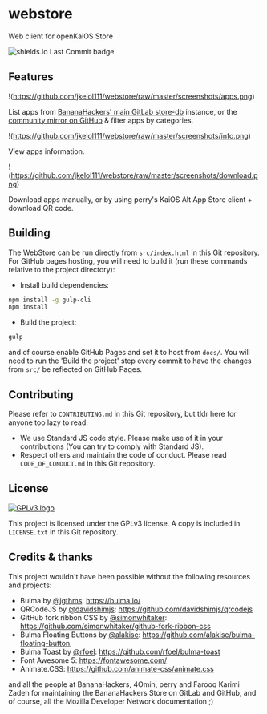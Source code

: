 # webstore
Web client for openKaiOS Store

![shields.io Last Commit badge](https://img.shields.io/github/last-commit/jkelol111/webstore)

## Features

!(https://github.com/jkelol111/webstore/raw/master/screenshots/apps.png)

List apps from [BananaHackers' main GitLab store-db](https://gitlab.com/banana-hackers/store-db) instance, or the [community mirror on GitHub](https://github.com/bananahackers/bananahackers.github.io) & filter apps by categories.

!(https://github.com/jkelol111/webstore/raw/master/screenshots/info.png)

View apps information.

!(https://github.com/jkelol111/webstore/raw/master/screenshots/download.png)

Download apps manually, or by using perry's KaiOS Alt App Store client + download QR code.

## Building

The WebStore can be run directly from `src/index.html` in this Git repository. For GitHub pages hosting, you will need to build it (run these commands relative to the project directory):

- Install build dependencies:
```bash
npm install -g gulp-cli
npm install
```
- Build the project:
```bash
gulp
```

and of course enable GitHub Pages and set it to host from `docs/`. You will need to run the 'Build the project' step every commit to have the changes from `src/` be reflected on GitHub Pages.

## Contributing

Please refer to `CONTRIBUTING.md` in this Git repository, but tldr here for anyone too lazy to read:

- We use Standard JS code style. Please make use of it in your contributions (You can try to comply with Standard JS).
- Respect others and maintain the code of conduct. Please read `CODE_OF_CONDUCT.md` in this Git repository.

## License

[![GPLv3 logo](https://www.gnu.org/graphics/gplv3-127x51.png)](https://www.gnu.org/licenses/gpl-3.0.html)

This project is licensed under the GPLv3 license. A copy is included in `LICENSE.txt` in this Git repository.

## Credits & thanks

This project wouldn't have been possible without the following resources and projects:

- Bulma by [@jgthms](https://github.com/jgthms): https://bulma.io/
- QRCodeJS by [@davidshimjs](https://github.com/davidshimjs): https://github.com/davidshimjs/qrcodejs
- GitHub fork ribbon CSS by [@simonwhitaker](https://github.com/simonwhitaker): https://github.com/simonwhitaker/github-fork-ribbon-css
- Bulma Floating Buttons by [@alakise](https://github.com/alakise): https://github.com/alakise/bulma-floating-button,
- Bulma Toast by [@rfoel](https://github.com/rfoel): https://github.com/rfoel/bulma-toast
- Font Awesome 5: https://fontawesome.com/
- Animate.CSS: https://github.com/animate-css/animate.css

and all the people at BananaHackers, 4Omin, perry and Farooq Karimi Zadeh for maintaining the BananaHackers Store on GitLab and GitHub, and of course, all the Mozilla Developer Network documentation ;)